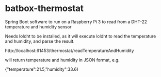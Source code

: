 # batbox-thermostat
Spring Boot software to run on a Raspberry Pi 3 to read from a DHT-22 temperature and humidity sensor

Needs loldht to be installed, as it will execute loldht to read the temperature and humidity, and parse the result.

http://localhost:61453/thermostat/readTemperatureAndHumidity

will return temperature and humidity in JSON format, e.g.

{"temperature":21.5,"humidity":33.6}
